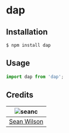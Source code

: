 # dap
> 

## Installation
```shell
$ npm install dap
```

## Usage
```javascript
import dap from 'dap';
```

## Credits
| ![seanc][avatar] |
|:---:|
| [Sean Wilson][github] |

  [avatar]: https://avatars.githubusercontent.com/u/13725538?v=3&s=125
  [github]: https://github.com/seanc